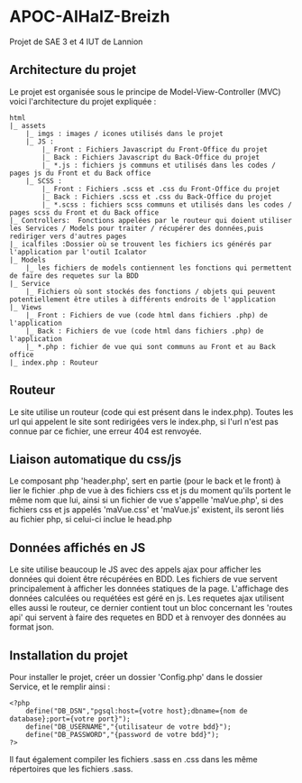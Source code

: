 # APOC-AlHaIZ-Breizh
Projet de SAE 3 et 4 IUT de Lannion

## Architecture du projet
Le projet est organisée sous le principe de Model-View-Controller (MVC) voici l'architecture du projet expliquée : 
```
html
|_ assets
    |_ imgs : images / icones utilisés dans le projet
    |_ JS : 
        |_ Front : Fichiers Javascript du Front-Office du projet 
        |_ Back : Fichiers Javascript du Back-Office du projet 
        |_ *.js : fichiers js communs et utilisés dans les codes / pages js du Front et du Back office 
    |_ SCSS : 
        |_ Front : Fichiers .scss et .css du Front-Office du projet 
        |_ Back : Fichiers .scss et .css du Back-Office du projet 
        |_ *.scss : fichiers scss communs et utilisés dans les codes / pages scss du Front et du Back office 
|_ Controllers:  Fonctions appelées par le routeur qui doient utiliser les Services / Models pour traiter / récupérer des données,puis rediriger vers d'autres pages
|_ icalfiles :Dossier où se trouvent les fichiers ics générés par l'application par l'outil Icalator
|_ Models
    |_ les fichiers de models contiennent les fonctions qui permettent de faire des requetes sur la BDD
|_ Service
    |_ Fichiers où sont stockés des fonctions / objets qui peuvent potentiellement être utiles à différents endroits de l'application
|_ Views
    |_ Front : Fichiers de vue (code html dans fichiers .php) de l'application
    |_ Back : Fichiers de vue (code html dans fichiers .php) de l'application
    |_ *.php : fichier de vue qui sont communs au Front et au Back office
|_ index.php : Routeur
```

## Routeur
Le site utilise un routeur (code qui est présent dans le index.php). 
Toutes les url qui appelent le site sont redirigées vers le index.php, si l'url n'est pas connue par ce fichier, une erreur 404 est renvoyée.  

## Liaison automatique du css/js
Le composant php 'header.php', sert en partie (pour le back et le front) à lier le fichier .php de vue à des fichiers css et js du moment qu'ils portent le même nom que lui, ainsi si un fichier de vue s'appelle 'maVue.php', si des fichiers css et js appelés 'maVue.css' et 'maVue.js' existent, ils seront liés au fichier php, si celui-ci inclue le head.php

## Données affichés en JS
Le site utilise beaucoup le JS avec des appels ajax pour afficher les données qui doient être récupérées en BDD. 
Les fichiers de vue servent principalement à afficher les données statiques de la page. L'affichage des données calculées ou requétées est géré en js. 
Les requetes ajax utilisent elles aussi le routeur, ce dernier contient tout un bloc concernant les 'routes api' qui servent à faire des requetes en BDD et à renvoyer des données au format json. 

## Installation du projet
Pour installer le projet, créer un dossier 'Config.php' dans le dossier Service, et le remplir ainsi : 

```
<?php
    define("DB_DSN","pgsql:host={votre host};dbname={nom de database};port={votre port}");
    define("DB_USERNAME","{utilisateur de votre bdd}");
    define("DB_PASSWORD","{password de votre bdd}");
?>
```

Il faut également compiler les fichiers .sass en .css dans les même répertoires que les fichiers .sass. 
